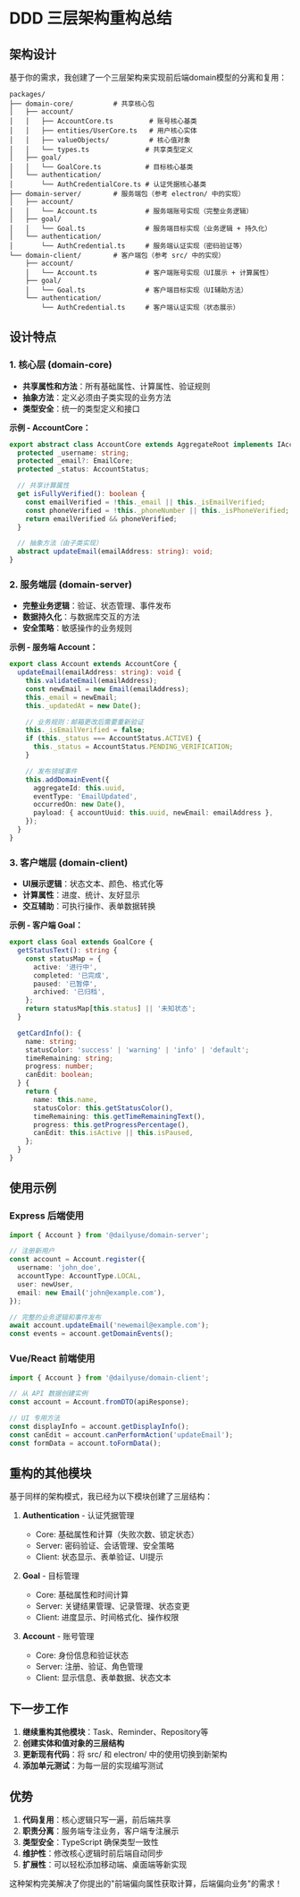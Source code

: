 # DDD 三层架构重构总结

## 架构设计

基于你的需求，我创建了一个三层架构来实现前后端domain模型的分离和复用：

```
packages/
├── domain-core/          # 共享核心包
│   ├── account/
│   │   ├── AccountCore.ts         # 账号核心基类
│   │   ├── entities/UserCore.ts   # 用户核心实体
│   │   ├── valueObjects/          # 核心值对象
│   │   └── types.ts              # 共享类型定义
│   ├── goal/
│   │   └── GoalCore.ts           # 目标核心基类
│   └── authentication/
│       └── AuthCredentialCore.ts # 认证凭据核心基类
├── domain-server/        # 服务端包（参考 electron/ 中的实现）
│   ├── account/
│   │   └── Account.ts            # 服务端账号实现（完整业务逻辑）
│   ├── goal/
│   │   └── Goal.ts               # 服务端目标实现（业务逻辑 + 持久化）
│   └── authentication/
│       └── AuthCredential.ts     # 服务端认证实现（密码验证等）
└── domain-client/        # 客户端包（参考 src/ 中的实现）
    ├── account/
    │   └── Account.ts            # 客户端账号实现（UI展示 + 计算属性）
    ├── goal/
    │   └── Goal.ts               # 客户端目标实现（UI辅助方法）
    └── authentication/
        └── AuthCredential.ts     # 客户端认证实现（状态展示）
```

## 设计特点

### 1. 核心层 (domain-core)

- **共享属性和方法**：所有基础属性、计算属性、验证规则
- **抽象方法**：定义必须由子类实现的业务方法
- **类型安全**：统一的类型定义和接口

**示例 - AccountCore：**

```typescript
export abstract class AccountCore extends AggregateRoot implements IAccount {
  protected _username: string;
  protected _email?: EmailCore;
  protected _status: AccountStatus;

  // 共享计算属性
  get isFullyVerified(): boolean {
    const emailVerified = !this._email || this._isEmailVerified;
    const phoneVerified = !this._phoneNumber || this._isPhoneVerified;
    return emailVerified && phoneVerified;
  }

  // 抽象方法（由子类实现）
  abstract updateEmail(emailAddress: string): void;
}
```

### 2. 服务端层 (domain-server)

- **完整业务逻辑**：验证、状态管理、事件发布
- **数据持久化**：与数据库交互的方法
- **安全策略**：敏感操作的业务规则

**示例 - 服务端 Account：**

```typescript
export class Account extends AccountCore {
  updateEmail(emailAddress: string): void {
    this.validateEmail(emailAddress);
    const newEmail = new Email(emailAddress);
    this._email = newEmail;
    this._updatedAt = new Date();

    // 业务规则：邮箱更改后需要重新验证
    this._isEmailVerified = false;
    if (this._status === AccountStatus.ACTIVE) {
      this._status = AccountStatus.PENDING_VERIFICATION;
    }

    // 发布领域事件
    this.addDomainEvent({
      aggregateId: this.uuid,
      eventType: 'EmailUpdated',
      occurredOn: new Date(),
      payload: { accountUuid: this.uuid, newEmail: emailAddress },
    });
  }
}
```

### 3. 客户端层 (domain-client)

- **UI展示逻辑**：状态文本、颜色、格式化等
- **计算属性**：进度、统计、友好显示
- **交互辅助**：可执行操作、表单数据转换

**示例 - 客户端 Goal：**

```typescript
export class Goal extends GoalCore {
  getStatusText(): string {
    const statusMap = {
      active: '进行中',
      completed: '已完成',
      paused: '已暂停',
      archived: '已归档',
    };
    return statusMap[this.status] || '未知状态';
  }

  getCardInfo(): {
    name: string;
    statusColor: 'success' | 'warning' | 'info' | 'default';
    timeRemaining: string;
    progress: number;
    canEdit: boolean;
  } {
    return {
      name: this.name,
      statusColor: this.getStatusColor(),
      timeRemaining: this.getTimeRemainingText(),
      progress: this.getProgressPercentage(),
      canEdit: this.isActive || this.isPaused,
    };
  }
}
```

## 使用示例

### Express 后端使用

```typescript
import { Account } from '@dailyuse/domain-server';

// 注册新用户
const account = Account.register({
  username: 'john_doe',
  accountType: AccountType.LOCAL,
  user: newUser,
  email: new Email('john@example.com'),
});

// 完整的业务逻辑和事件发布
await account.updateEmail('newemail@example.com');
const events = account.getDomainEvents();
```

### Vue/React 前端使用

```typescript
import { Account } from '@dailyuse/domain-client';

// 从 API 数据创建实例
const account = Account.fromDTO(apiResponse);

// UI 专用方法
const displayInfo = account.getDisplayInfo();
const canEdit = account.canPerformAction('updateEmail');
const formData = account.toFormData();
```

## 重构的其他模块

基于同样的架构模式，我已经为以下模块创建了三层结构：

1. **Authentication** - 认证凭据管理
   - Core: 基础属性和计算（失败次数、锁定状态）
   - Server: 密码验证、会话管理、安全策略
   - Client: 状态显示、表单验证、UI提示

2. **Goal** - 目标管理
   - Core: 基础属性和时间计算
   - Server: 关键结果管理、记录管理、状态变更
   - Client: 进度显示、时间格式化、操作权限

3. **Account** - 账号管理
   - Core: 身份信息和验证状态
   - Server: 注册、验证、角色管理
   - Client: 显示信息、表单数据、状态文本

## 下一步工作

1. **继续重构其他模块**：Task、Reminder、Repository等
2. **创建实体和值对象的三层结构**
3. **更新现有代码**：将 src/ 和 electron/ 中的使用切换到新架构
4. **添加单元测试**：为每一层的实现编写测试

## 优势

1. **代码复用**：核心逻辑只写一遍，前后端共享
2. **职责分离**：服务端专注业务，客户端专注展示
3. **类型安全**：TypeScript 确保类型一致性
4. **维护性**：修改核心逻辑时前后端自动同步
5. **扩展性**：可以轻松添加移动端、桌面端等新实现

这种架构完美解决了你提出的"前端偏向属性获取计算，后端偏向业务"的需求！
